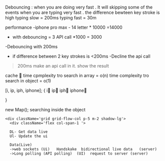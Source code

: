 Debouncing :
when you are doing very fast . It will skipping some of the events
when you are typing very fast . the difference bewteen key stroke is high
typing slow = 200ms
typing fast = 30m

performance 
-iphone pro max - 14 letter * 10000  =14000 
- with debouncing  = 3 API  call *1000  = 3000

-Debouncing   with 200ms
- if difference between  2 key strokes is <200ms -Decline the api call
> 200ms make an api call in it. 
> show the result


cache 🧮 
time cpmplexity tro search in array  = o(n)
time complexity tro search in object = o(1)

[i, ip, iph, iphone];
{
    i🧮 
    ip🧮 
    iph🧮 
    iphone🧮 

}

new Map(); searching inside the object

    <div className='grid grid-flow-col p-5 m-2 shadow-lg'>
      <div className='flex col-span-1 '>

      DL- Get data live
      Ul- Update the ui

      Data(Live)
      ->web sockets (Ui)   Handskake  bidirectional live data   (server)
      ->Long polling (API polling)  (UI)  request to server (server)

